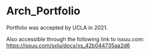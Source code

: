 # Arch_Portfolio
Portfolio was accepted by UCLA in 2021.

Also accessible through the following link to issuu.com: 
https://issuu.com/sxlu/docs/xs_42b044735aa2d6 
